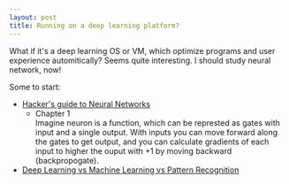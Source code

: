 ```yaml
---
layout: post
title: Running on a deep learning platform?
---
```

What if it's a deep learning OS or VM, which optimize programs and user experience automitically? Seems quite interesting. I should study neural network, now!

Some to start:

- [Hacker's guide to Neural Networks](http://karpathy.github.io/neuralnets/)  
    - Chapter 1  
        Imagine neuron is a function, which can be represted as gates with input and a single output. With inputs you can move forward along the gates to get output, and you can calculate gradients of each input to higher the ouput with +1 by moving backward (backpropogate).
- [Deep Learning vs Machine Learning vs Pattern Recognition](http://quantombone.blogspot.com/2015/03/deep-learning-vs-machine-learning-vs.html)

